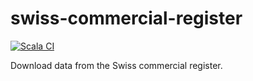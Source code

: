 # swiss-commercial-register

[![Scala CI](https://github.com/obruchez/swiss-commercial-register/actions/workflows/scala.yml/badge.svg)](https://github.com/obruchez/swiss-commercial-register/actions/workflows/scala.yml)

Download data from the Swiss commercial register.
